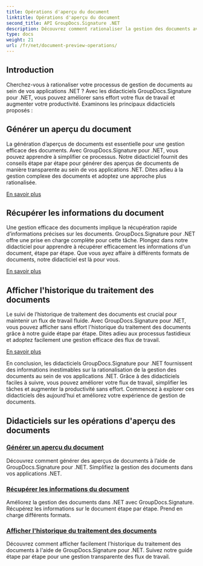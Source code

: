 ```yaml
---
title: Opérations d'aperçu du document
linktitle: Opérations d'aperçu du document
second_title: API GroupDocs.Signature .NET
description: Découvrez comment rationaliser la gestion des documents avec les didacticiels GroupDocs.Signature pour .NET. Simplifiez les tâches, améliorez le flux de travail et augmentez la productivité sans effort.
type: docs
weight: 21
url: /fr/net/document-preview-operations/
---
```

## Introduction

Cherchez-vous à rationaliser votre processus de gestion de documents au sein de vos applications .NET ? Avec les didacticiels GroupDocs.Signature pour .NET, vous pouvez améliorer sans effort votre flux de travail et augmenter votre productivité. Examinons les principaux didacticiels proposés :

## Générer un aperçu du document

La génération d’aperçus de documents est essentielle pour une gestion efficace des documents. Avec GroupDocs.Signature pour .NET, vous pouvez apprendre à simplifier ce processus. Notre didacticiel fournit des conseils étape par étape pour générer des aperçus de documents de manière transparente au sein de vos applications .NET. Dites adieu à la gestion complexe des documents et adoptez une approche plus rationalisée.

[En savoir plus](./generate-document-preview/)

## Récupérer les informations du document

Une gestion efficace des documents implique la récupération rapide d’informations précises sur les documents. GroupDocs.Signature pour .NET offre une prise en charge complète pour cette tâche. Plongez dans notre didacticiel pour apprendre à récupérer efficacement les informations d'un document, étape par étape. Que vous ayez affaire à différents formats de documents, notre didacticiel est là pour vous.

[En savoir plus](./retrieve-document-information/)

## Afficher l'historique du traitement des documents

Le suivi de l’historique de traitement des documents est crucial pour maintenir un flux de travail fluide. Avec GroupDocs.Signature pour .NET, vous pouvez afficher sans effort l'historique du traitement des documents grâce à notre guide étape par étape. Dites adieu aux processus fastidieux et adoptez facilement une gestion efficace des flux de travail.

[En savoir plus](./view-document-processing-history/)

En conclusion, les didacticiels GroupDocs.Signature pour .NET fournissent des informations inestimables sur la rationalisation de la gestion des documents au sein de vos applications .NET. Grâce à des didacticiels faciles à suivre, vous pouvez améliorer votre flux de travail, simplifier les tâches et augmenter la productivité sans effort. Commencez à explorer ces didacticiels dès aujourd’hui et améliorez votre expérience de gestion de documents.
## Didacticiels sur les opérations d'aperçu des documents
### [Générer un aperçu du document](./generate-document-preview/)
Découvrez comment générer des aperçus de documents à l’aide de GroupDocs.Signature pour .NET. Simplifiez la gestion des documents dans vos applications .NET.
### [Récupérer les informations du document](./retrieve-document-information/)
Améliorez la gestion des documents dans .NET avec GroupDocs.Signature. Récupérez les informations sur le document étape par étape. Prend en charge différents formats.
### [Afficher l'historique du traitement des documents](./view-document-processing-history/)
Découvrez comment afficher facilement l'historique du traitement des documents à l'aide de GroupDocs.Signature pour .NET. Suivez notre guide étape par étape pour une gestion transparente des flux de travail.